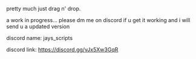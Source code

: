 pretty much just drag n' drop. 

a work in progress... please dm me on discord if u get it working and i will send u a updated version 

discord name: jays_scripts

discord link: https://discord.gg/vJx5Xw3GqR
